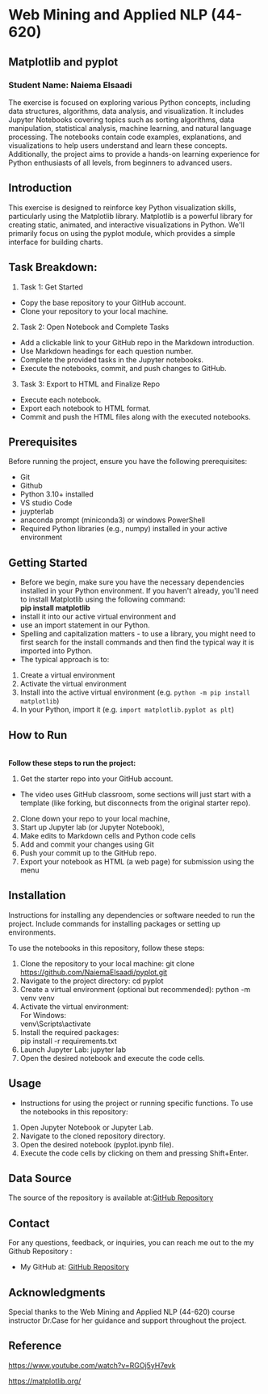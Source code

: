 
# Web Mining and Applied NLP (44-620)

## Matplotlib and pyplot

### Student Name: Naiema Elsaadi

The exercise is focused on exploring various Python concepts, including data structures, algorithms, data analysis, and visualization. It includes Jupyter Notebooks covering topics such as sorting algorithms, data manipulation, statistical analysis, machine learning, and natural language processing. The notebooks contain code examples, explanations, and visualizations to help users understand and learn these concepts. Additionally, the project aims to provide a hands-on learning experience for Python enthusiasts of all levels, from beginners to advanced users.

## Introduction

This exercise is designed to reinforce key Python visualization skills, particularly using the Matplotlib library. Matplotlib is a powerful library for creating static, animated, and interactive visualizations in Python. We'll primarily focus on using the pyplot module, which provides a simple interface for building charts.


## Task Breakdown:
1. Task 1: Get Started
- Copy the base repository to your GitHub account.
- Clone your repository to your local machine.
2. Task 2: Open Notebook and Complete Tasks
- Add a clickable link to your GitHub repo in the Markdown introduction.
- Use Markdown headings for each question number.
- Complete the provided tasks in the Jupyter notebooks.
- Execute the notebooks, commit, and push changes to GitHub.
3. Task 3: Export to HTML and Finalize Repo
- Execute each notebook.
- Export each notebook to HTML format.
- Commit and push the HTML files along with the executed notebooks.



## Prerequisites
Before running the project, ensure you have the following prerequisites:

- Git
- Github
- Python 3.10+ installed
- VS studio Code
- juypterlab
- anaconda prompt (miniconda3) or windows PowerShell
- Required Python libraries (e.g., numpy) installed in your active environment

## Getting Started

- Before we begin, make sure you have the necessary dependencies installed in your Python environment. If you haven't already, you'll need to install Matplotlib using the following command:
<br><b> pip install matplotlib</b>
- install it into our active virtual environment and
- use an import statement in our Python. 
- Spelling and capitalization matters - to use a library, you might need to first search for the install commands and then find the typical way it is imported into Python. 
- The typical approach is to:
1. Create a virtual environment
2. Activate the virtual environment
3. Install into the active virtual environment (e.g. `python -m pip install matplotlib`)
4. In your Python, import it (e.g. `import matplotlib.pyplot as plt`)

## How to Run

<b><br> Follow these steps to run the project:  </b></br>

1. Get the starter repo into your GitHub account.
- The video uses GitHub classroom, some sections will just start with a template (like forking, but disconnects from the original starter repo). 
2. Clone down your repo to your local machine,
3. Start up Jupyter lab (or Jupyter Notebook),
4. Make edits to Markdown cells and Python code cells
5. Add and commit your changes using Git
6. Push your commit up to the GitHub repo.
7. Export your notebook as HTML (a web page) for submission using the menu


## Installation

Instructions for installing any dependencies or software needed to run the project. Include commands for installing packages or setting up environments.

To use the notebooks in this repository, follow these steps:

1. Clone the repository to your local machine:
git clone https://github.com/NaiemaElsaadi/pyplot.git
2. Navigate to the project directory:
cd pyplot
3. Create a virtual environment (optional but recommended):
python -m venv venv
4. Activate the virtual environment:
<br> For Windows:
<br>venv\Scripts\activate</br>
5. Install the required packages:  
pip install -r requirements.txt
6. Launch Jupyter Lab:
jupyter lab
7. Open the desired notebook and execute the code cells.


## Usage

- Instructions for using the project or running specific functions.
To use the notebooks in this repository:

1. Open Jupyter Notebook or Jupyter Lab.
2. Navigate to the cloned repository directory.
3. Open the desired notebook (pyplot.ipynb file).
4. Execute the code cells by clicking on them and pressing Shift+Enter.


## Data Source 

The source of the repository is available at:[GitHub Repository]( https://github.com/wmnlp-materials/pyplot/blob/master/pyplot.ipynb)



## Contact

For any questions, feedback, or inquiries, you can reach me out to the my Github Repository :

- My GitHub at: [GitHub Repository](https://github.com/NaiemaElsaadi/pyplot)

## Acknowledgments

Special thanks to the Web Mining and Applied NLP (44-620) course instructor Dr.Case for her guidance and support throughout the project.

## Reference

https://www.youtube.com/watch?v=RGOj5yH7evk

https://matplotlib.org/
